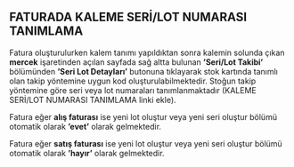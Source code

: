 ## FATURADA KALEME SERİ/LOT NUMARASI TANIMLAMA

Fatura oluşturulurken kalem tanımı yapıldıktan sonra kalemin solunda çıkan **mercek** işaretinden açılan sayfada sağ altta bulunan **’Seri/Lot Takibi’** bölümünden **’Seri Lot Detayları’** butonuna tıklayarak stok kartında tanımlı olan takip yöntemine uygun kod oluşturulabilmektedir. Stoğun takip yöntemine göre seri veya lot numaraları tanımlanmaktadır (KALEME SERİ/LOT NUMARASI TANIMLAMA linki ekle). 

Fatura eğer **alış faturası** ise yeni lot oluştur veya yeni seri oluştur bölümü otomatik olarak **’evet’** olarak gelmektedir. 

Fatura eğer **satış faturası** ise yeni lot oluştur veya yeni seri oluştur bölümü otomatik olarak **’hayır’** olarak gelmektedir. 
